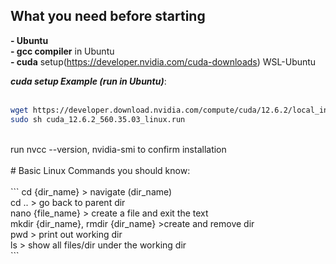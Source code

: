 ## What you need before starting  <br>
**-   Ubuntu** <br>
**-   gcc compiler** in Ubuntu <br>
**-   cuda** setup(https://developer.nvidia.com/cuda-downloads) WSL-Ubuntu <br>

**_cuda setup Example (run in Ubuntu)_**: <br>
<br>
```bash
wget https://developer.download.nvidia.com/compute/cuda/12.6.2/local_installers/cuda_12.6.2_560.35.03_linux.run
sudo sh cuda_12.6.2_560.35.03_linux.run
```
<br>
run nvcc --version, nvidia-smi to confirm installation <br>
<br>
# Basic Linux Commands you should know:<br>
<br>
```
  cd {dir_name}  > navigate (dir_name) <br>
  cd ..          > go back to parent dir <br>
  nano {file_name} > create a file and exit the text <br>
  mkdir {dir_name}, rmdir {dir_name}  >create and remove dir <br>
  pwd            > print out working dir <br>
  ls             > show all files/dir under the working dir <br>
```
